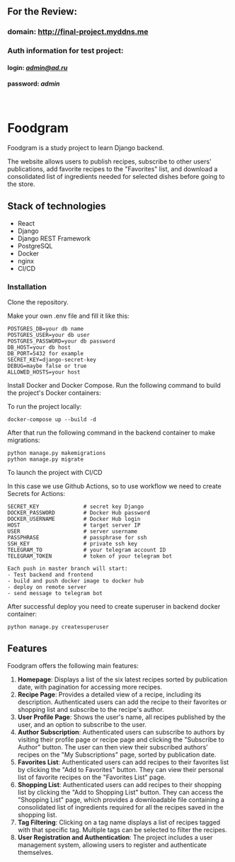 ## For the Review:
### domain: http://final-project.myddns.me
### Auth information for test project:
#### login: *admin@ad.ru*
#### password: *admin*
<br>

# Foodgram

Foodgram is a study project to learn Django backend.

The website allows users to publish recipes, subscribe to other users' publications, add favorite recipes to the "Favorites" list, and download a consolidated list of ingredients needed for selected dishes before going to the store.

## Stack of technologies

- React
- Django
- Django REST Framework
- PostgreSQL
- Docker
- nginx
- CI/CD

### Installation

Clone the repository.

Make your own .env file and fill it like this:
```
POSTGRES_DB=your db name
POSTGRES_USER=your db user
POSTGRES_PASSWORD=your db password
DB_HOST=your db host
DB_PORT=5432 for example
SECRET_KEY=django-secret-key
DEBUG=maybe false or true
ALLOWED_HOSTS=your host
```
Install Docker and Docker Compose.
Run the following command to build the project's Docker containers:

To run the project locally:

```console
docker-compose up --build -d
```
After that run the following command in the backend container to make migrations:

```console
python manage.py makemigrations
python manage.py migrate
```
To launch the project with CI/CD 

In this case we use Github Actions, so to use workflow we need to create Secrets for Actions:
```
SECRET_KEY              # secret key Django
DOCKER_PASSWORD         # Docker Hub password
DOCKER_USERNAME         # Docker Hub login
HOST                    # target server IP
USER                    # server username
PASSPHRASE              # passphrase for ssh
SSH_KEY                 # private ssh key
TELEGRAM_TO             # your telegram account ID
TELEGRAM_TOKEN          # token of your telegram bot
```
```
Each push in master branch will start:
- Test backend and frontend
- build and push docker image to docker hub
- deploy on remote server
- send message to telegram bot
```
After successful deploy you need to create superuser in backend docker container:
```console
python manage.py createsuperuser
```


## Features

Foodgram offers the following main features:

1.  **Homepage**: Displays a list of the six latest recipes sorted by publication date, with pagination for accessing more recipes.
2.  **Recipe Page**: Provides a detailed view of a recipe, including its description. Authenticated users can add the recipe to their favorites or shopping list and subscribe to the recipe's author.
3.  **User Profile Page**: Shows the user's name, all recipes published by the user, and an option to subscribe to the user.
4.  **Author Subscription**: Authenticated users can subscribe to authors by visiting their profile page or recipe page and clicking the "Subscribe to Author" button. The user can then view their subscribed authors' recipes on the "My Subscriptions" page, sorted by publication date.
5.  **Favorites List**: Authenticated users can add recipes to their favorites list by clicking the "Add to Favorites" button. They can view their personal list of favorite recipes on the "Favorites List" page.
6.   **Shopping List**: Authenticated users can add recipes to their shopping list by clicking the "Add to Shopping List" button. They can access the "Shopping List" page, which provides a downloadable file containing a consolidated list of ingredients required for all the recipes saved in the shopping list.
7.  **Tag Filtering**: Clicking on a tag name displays a list of recipes tagged with that specific tag. Multiple tags can be selected to filter the recipes.
8.  **User Registration and Authentication**: The project includes a user management system, allowing users to register and authenticate themselves.

